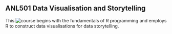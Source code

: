 

## ANL501 Data Visualisation and Storytelling 

This ![course](https://nicholas-sim.github.io/ANL501-Data-Visualisation-and-Storytelling/) begins with the fundamentals of R programming and employs R to construct data visualisations for data storytelling.

